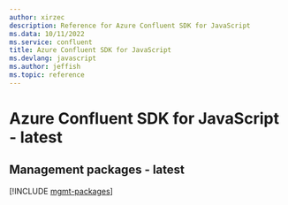 ```yaml
---
author: xirzec
description: Reference for Azure Confluent SDK for JavaScript
ms.data: 10/11/2022
ms.service: confluent
title: Azure Confluent SDK for JavaScript
ms.devlang: javascript
ms.author: jeffish
ms.topic: reference
---
```

# Azure Confluent SDK for JavaScript - latest

## Management packages - latest
[!INCLUDE [mgmt-packages](confluent-mgmt-index.md)]